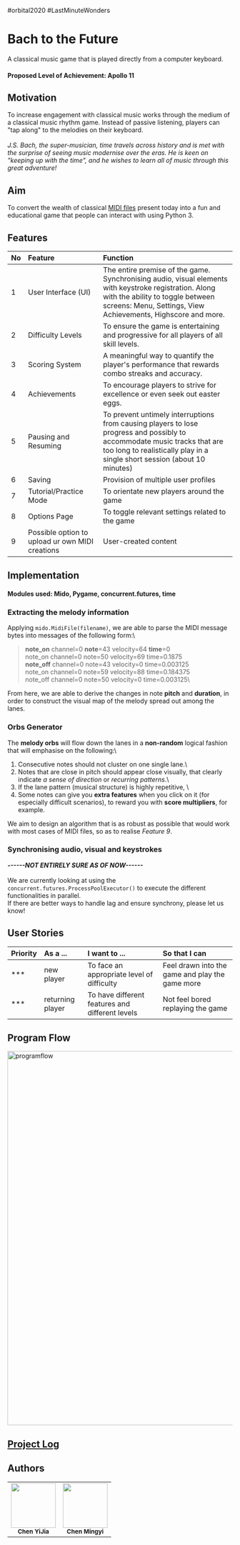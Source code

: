 #orbital2020 #LastMinuteWonders
# Bach to the Future
A classical music game that is played directly from a computer keyboard.

#### Proposed Level of Achievement: Apollo 11

## Motivation
To increase engagement with classical music works through the medium of a classical music rhythm game. Instead of passive listening, players can "tap along" to the melodies on their keyboard.\
\
*J.S. Bach, the super-musician, time travels across history and is met with the surprise of seeing music modernise over the eras. He is keen on "keeping up with the time", and he wishes to learn all of music through this great adventure!*

## Aim
To convert the wealth of classical [MIDI files](https://en.scratch-wiki.info/wiki/MIDI_Notes) present today into a fun and educational game that people can interact with using Python 3.

## Features

| No | Feature | Function |
|:--|:--|:--|
| 1 | User Interface (UI) | The entire premise of the game. Synchronising audio, visual elements with keystroke registration. Along with the ability to toggle between screens: Menu, Settings, View Achievements, Highscore and more.|
| 2 | Difficulty Levels | To ensure the game is entertaining and progressive for all players of all skill levels. |
| 3 | Scoring System | A meaningful way to quantify the player's performance that rewards combo streaks and accuracy. |
| 4 | Achievements | To encourage players to strive for excellence or even seek out easter eggs. |
| 5 | Pausing and Resuming | To prevent untimely interruptions from causing players to lose progress and possibly to accommodate music tracks that are too long to realistically play in a single short session (about 10 minutes) |
| 6 | Saving | Provision of multiple user profiles |
| 7 | Tutorial/Practice Mode | To orientate new players around the game | 
| 8 | Options Page | To toggle relevant settings related to the game |
| 9 | Possible option to upload ur own MIDI creations | User-created content |

## Implementation
#### Modules used: Mido, Pygame, concurrent.futures, time
### Extracting the melody information
Applying `mido.MidiFile(filename)`, we are able to parse the MIDI message bytes into messages of the following form:\

> **note_on** channel=0 **note**=43 velocity=64 **time**=0\
> note_on channel=0 note=50 velocity=69 time=0.1875\
> **note_off** channel=0 note=43 velocity=0 time=0.003125\
> note_on channel=0 note=59 velocity=88 time=0.184375\
> note_off channel=0 note=50 velocity=0 time=0.003125\

From here, we are able to derive the changes in note **pitch** and **duration**, in order to construct the visual map of the melody spread out among the lanes.

### Orbs Generator
The **melody orbs** will flow down the lanes in a **non-random** logical fashion that will emphasise on the following:\
1. Consecutive notes should not cluster on one single lane.\
2. Notes that are close in pitch should appear close visually, that clearly indicate *a sense of direction* or *recurring patterns*.\
3. If the lane pattern (musical structure) is highly repetitive, <insert bonus feature here>\
4. Some notes can give you **extra features** when you click on it (for especially difficult scenarios), to reward you with **score multipliers**, for example.

We aim to design an algorithm that is as robust as possible that would work with most cases of MIDI files, so as to realise *Feature 9*.

### Synchronising audio, visual and keystrokes
***------NOT ENTIRELY SURE AS OF NOW------***\
\
We are currently looking at using the `concurrent.futures.ProcessPoolExecutor()` to execute the different functionalities in parallel.\
If there are better ways to handle lag and ensure synchrony, please let us know!

## User Stories

| Priority | As a ... | I want to ... | So that I can |
|:--|:--|:--|:--|
| *** | new player | To face an appropriate level of difficulty | Feel drawn into the game and play the game more |
| *** | returning player | To have different features and different levels | Not feel bored replaying the game |

## Program Flow
<img width="838" alt="programflow" src="https://user-images.githubusercontent.com/65040076/83293191-fe27e480-a21d-11ea-8e67-398cc8cc2b75.png">


## [Project Log](https://docs.google.com/spreadsheets/d/1cvhibKC6C2piTqb6wom9Ge8BIiDPPLDGw0afi3QZ9Ro/edit?usp=sharing)

## Authors
<table>
  <tr>
    <td align="center"><img src="https://avatars.githubusercontent.com/chence08" width="100px;" alt=""/><br /><sub><b>Chen YiJia</b></sub><br /></td>
    <td align="center"><img src="https://avatars.githubusercontent.com/mingyi456" width="100px;" alt=""/><br /><sub><b>Chen Mingyi</b></sub><br /></td>
  </tr>
<table>
